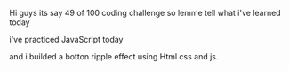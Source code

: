 Hi guys its say 49 of 100 coding challenge so lemme tell what i've learned today

i've practiced JavaScript today

and i builded a botton ripple effect using Html css and js.

